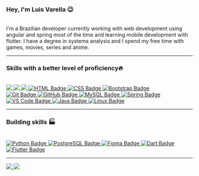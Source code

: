 ### Hey, I'm Luis Varella 😉
<br>
I'm a Brazilian developer currently working with web development using angular and spring most of the time and learning mobile development with flutter. I have a degree in systems analysis and I spend my free time with games, movies, series and anime.
<hr>

### Skills with a better level of proficiency🔥
<br>
<div>
   <a href = "https://developer.mozilla.org/pt-BR/docs/Web/JavaScript" style="border-radius">
     <img src="https://img.shields.io/badge/JavaScript-f7df1e?logo=javascript&logoColor=black&style=for-the-badge&labelWidth=120">
   </a>
   <a href = "https://www.typescriptlang.org/" style="border-radius">
     <img src="https://img.shields.io/badge/TypeScript-0000ff?logo=typescript&logoColor=white&style=for-the-badge&labelWidth=120">
   </a>
   <a href = "https://angular.io/" style="border-radius">
     <img src="https://img.shields.io/badge/Angular-DD0031?logo=angular&logoColor=white&style=for-the-badge&labelWidth=120">
   </a>
  <a href="https://developer.mozilla.org/en-US/docs/Web/HTML" target="_blank">
    <img src="https://img.shields.io/badge/HTML-ff0000?logo=html5&logoColor=white&style=for-the-badge&labelWidth=120" alt="HTML Badge">
  </a>
  <a href="https://developer.mozilla.org/en-US/docs/Web/CSS" target="_blank">
    <img src="https://img.shields.io/badge/CSS-0000ff?logo=css3&logoColor=white&style=for-the-badge&labelWidth=120" alt="CSS Badge">
  </a> 
  <a href="https://getbootstrap.com/" target="_blank">
    <img src="https://img.shields.io/badge/Bootstrap-40128b?logo=bootstrap&logoColor=white&style=for-the-badge&labelWidth=120" alt="Bootstrap Badge">
  </a>
   <br> 
  <a href="https://git-scm.com/" target="_blank">
    <img src="https://img.shields.io/badge/Git-FF6700?logo=git&logoColor=white&style=for-the-badge&labelWidth=120" alt="Git Badge">
  </a>
  <a href="https://github.com/" target="_blank">
    <img src="https://img.shields.io/badge/GitHub-40128b?logo=github&logoColor=white&style=for-the-badge&labelWidth=120" alt="GitHub Badge">
  </a>
  <a href="https://www.mysql.com/" target="_blank">
    <img src="https://img.shields.io/badge/MySQL-3c3c3c?logo=mysql&logoColor=white&style=for-the-badge&labelWidth=120" alt="MySQL Badge">
  </a>
  <a href="https://spring.io/" target="_blank">
    <img src="https://img.shields.io/badge/Spring-022c02?logo=spring&logoColor=white&style=for-the-badge&labelWidth=120" alt="Spring Badge">
  </a> 
  <a href="https://code.visualstudio.com/" target="_blank">
    <img src="https://img.shields.io/badge/VS%20Code-007ACC?logo=visual%20studio%20code&logoColor=white&style=for-the-badge&labelWidth=120" alt="VS Code Badge">
  </a>
  <a href="https://www.oracle.com/java/" target="_blank">
    <img src="https://img.shields.io/badge/Java-000000?logo=openjdk&logoColor=white&style=for-the-badge&labelWidth=120" alt="Java Badge">
  </a>
  <a href="https://www.linux.org/" target="_blank">
     <img src="https://img.shields.io/badge/Linux-FCC624?logo=linux&logoColor=black&style=for-the-badge&labelWidth=120" alt="Linux Badge">
  </a>
   <hr>
</div>

### Building skills 🏭
<br>
<div>
 <a href="https://www.python.org/" target="_blank">
    <img src="https://img.shields.io/badge/Python-14354C?logo=python&logoColor=white&style=for-the-badge&labelWidth=120" alt="Python Badge">
 </a>
 <a href="https://www.postgresql.org/" target="_blank">
    <img src="https://img.shields.io/badge/PostgreSQL-3c3c3c?logo=postgresql&logoColor=white&style=for-the-badge&labelWidth=120" alt="PostgreSQL Badge">
 </a>
 <a href="https://www.figma.com/" target="_blank">
     <img src="https://img.shields.io/badge/Figma-FF6700?logo=figma&logoColor=white&style=for-the-badge&labelWidth=120" alt="Figma Badge">
 </a>
 <a href="https://dart.dev/" target="_blank">
     <img src="https://img.shields.io/badge/Dart-0175C2?logo=dart&logoColor=white&style=for-the-badge&labelWidth=120" alt="Dart Badge">
 </a>
 <a href="https://flutter.dev/" target="_blank">
     <img src="https://img.shields.io/badge/Flutter-02569B?logo=flutter&logoColor=white&style=for-the-badge&labelWidth=120" alt="Flutter Badge">
 </a>
</div>

<!-- <div>
  <a href="https://github.com/lgfvarella">
  <img height="180em" src="https://github-readme-stats.vercel.app/api?username=lgfvarella&show_icons=true&theme=blue-green&include_all_commits=true&count_private=true"/>
  <img height="180em" src="https://github-readme-stats.vercel.app/api/top-langs/?username=lgfvarella&compact&langs_count=16&theme=blue-green"/> 
  <img height="180em" src="https://github-readme-stats.vercel.app/api/top-langs/?username=lgfvarella&layout=donut-vertical&langs_count=16&theme=blue-green"/>
</div>-->

<div> 
  
 <hr>
   <a href = "mailto:lgfvarella@gmail.com" style="border-radius">
     <img src="https://img.shields.io/badge/Gmail-ff0000?logo=gmail&logoColor=white&style=for-the-badge&labelWidth=120">
   </a>
   <a href = "https://www.linkedin.com/in/lgvarelladevs/" style="border-radius">
     <img src="https://img.shields.io/badge/Linkedin-0000ff?logo=linkedin&logoColor=white&style=for-the-badge&labelWidth=120">
   </a>
   
</div>

